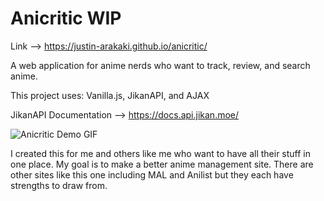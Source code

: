 # Anicritic WIP

Link --> https://justin-arakaki.github.io/anicritic/

A web application for anime nerds who want to track, review, and search anime.

This project uses: Vanilla.js, JikanAPI, and AJAX

JikanAPI Documentation --> https://docs.api.jikan.moe/

![Anicritic Demo GIF](https://user-images.githubusercontent.com/97260501/191598264-f12adfbb-a6d5-4a41-9939-e41bce253e36.gif)

I created this for me and others like me who want to have all their stuff in one place. My goal is to make a better anime management site. There are other sites like this one including MAL and Anilist but they each have strengths to draw from.
